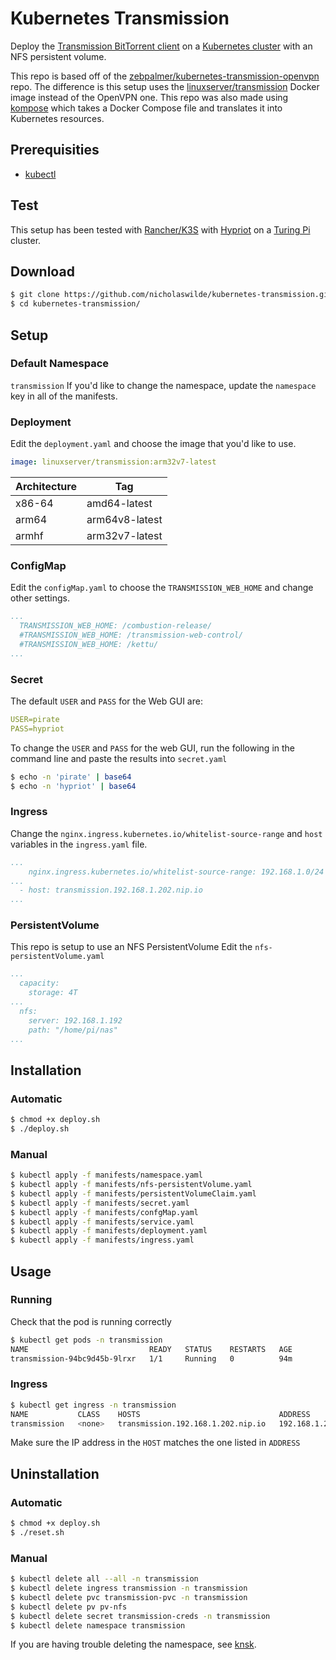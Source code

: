 # Kubernetes Transmission
Deploy the [Transmission BitTorrent client](https://transmissionbt.com/) on a [Kubernetes cluster](https://kubernetes.io/) with an NFS persistent volume.

This repo is based off of the [zebpalmer/kubernetes-transmission-openvpn](https://github.com/zebpalmer/kubernetes-transmission-openvpn) repo. The difference is this setup uses the [linuxserver/transmission](https://hub.docker.com/r/linuxserver/transmission) Docker image instead of the OpenVPN one. This repo was also made using [kompose](https://github.com/kubernetes/kompose) which takes a Docker Compose file and translates it into Kubernetes resources.

## Prerequisities
- [kubectl](https://kubernetes.io/docs/reference/kubectl/overview/)

## Test
This setup has been tested with [Rancher/K3S](https://github.com/rancher/k3s) with [Hypriot](https://github.com/hypriot/image-builder-rpi) on a [Turing Pi](https://turingpi.com/) cluster.

## Download
```bash
$ git clone https://github.com/nicholaswilde/kubernetes-transmission.git
$ cd kubernetes-transmission/
```
## Setup
### Default Namespace
`transmission`
If you'd like to change the namespace, update the `namespace` key in all of the manifests.

### Deployment
Edit the `deployment.yaml` and choose the image that you'd like to use.

```yaml
image: linuxserver/transmission:arm32v7-latest
```
| Architecture | Tag            |
|--------------|----------------|
| x86-64       | amd64-latest   |
| arm64	       | arm64v8-latest |
| armhf	       | arm32v7-latest |

### ConfigMap
Edit the `configMap.yaml` to choose the `TRANSMISSION_WEB_HOME` and change other settings.
```yaml
...
  TRANSMISSION_WEB_HOME: /combustion-release/
  #TRANSMISSION_WEB_HOME: /transmission-web-control/
  #TRANSMISSION_WEB_HOME: /kettu/
...
```
### Secret
The default `USER` and `PASS` for the Web GUI are:
```yaml
USER=pirate
PASS=hypriot
```
To change the `USER` and `PASS` for the web GUI, run the following in the command line and paste the results into `secret.yaml`
```bash
$ echo -n 'pirate' | base64
$ echo -n 'hypriot' | base64
```
### Ingress
Change the `nginx.ingress.kubernetes.io/whitelist-source-range` and `host` variables in the `ingress.yaml` file.
```yaml
...
    nginx.ingress.kubernetes.io/whitelist-source-range: 192.168.1.0/24
...
  - host: transmission.192.168.1.202.nip.io
...
```
### PersistentVolume
This repo is setup to use an NFS PersistentVolume
Edit the `nfs-persistentVolume.yaml`
```yaml
...
  capacity:
    storage: 4T
...
  nfs:
    server: 192.168.1.192
    path: "/home/pi/nas"
...
```

## Installation
### Automatic
```bash
$ chmod +x deploy.sh
$ ./deploy.sh
```

### Manual
```bash
$ kubectl apply -f manifests/namespace.yaml
$ kubectl apply -f manifests/nfs-persistentVolume.yaml
$ kubectl apply -f manifests/persistentVolumeClaim.yaml
$ kubectl apply -f manifests/secret.yaml
$ kubectl apply -f manifests/confgMap.yaml
$ kubectl apply -f manifests/service.yaml
$ kubectl apply -f manifests/deployment.yaml
$ kubectl apply -f manifests/ingress.yaml
```

## Usage
### Running
Check that the pod is running correctly
```bash
$ kubectl get pods -n transmission
NAME                           READY   STATUS    RESTARTS   AGE
transmission-94bc9d45b-9lrxr   1/1     Running   0          94m
```

### Ingress
```bash
$ kubectl get ingress -n transmission
NAME           CLASS    HOSTS                               ADDRESS         PORTS   AGE
transmission   <none>   transmission.192.168.1.202.nip.io   192.168.1.203   80      73m
```
Make sure the IP address in the `HOST` matches the one listed in `ADDRESS`

## Uninstallation
### Automatic
```bash
$ chmod +x deploy.sh
$ ./reset.sh
```
### Manual
```bash
$ kubectl delete all --all -n transmission
$ kubectl delete ingress transmission -n transmission
$ kubectl delete pvc transmission-pvc -n transmission
$ kubectl delete pv pv-nfs
$ kubectl delete secret transmission-creds -n transmission
$ kubectl delete namespace transmission
```
If you are having trouble deleting the namespace, see [knsk](https://github.com/thyarles/knsk).
